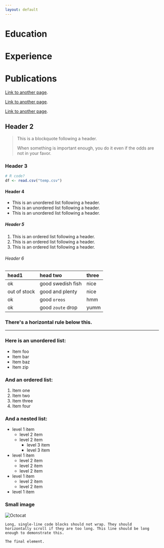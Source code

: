 ```yaml
---
layout: default
---
```


# Education

# Experience

# Publications

[Link to another page](./another-page.html).

[Link to another page](./about.markdown).

[Link to another page](./_posts/2023-07-17-welcome-to-jekyll.markdown).


## Header 2

> This is a blockquote following a header.
>
> When something is important enough, you do it even if the odds are not in your favor.

### Header 3


```r
# R code?
df <- read.csv("temp.csv")
```

#### Header 4

*   This is an unordered list following a header.
*   This is an unordered list following a header.
*   This is an unordered list following a header.

##### Header 5

1.  This is an ordered list following a header.
2.  This is an ordered list following a header.
3.  This is an ordered list following a header.

###### Header 6

| head1        | head two          | three |
|:-------------|:------------------|:------|
| ok           | good swedish fish | nice  |
| out of stock | good and plenty   | nice  |
| ok           | good `oreos`      | hmm   |
| ok           | good `zoute` drop | yumm  |

### There's a horizontal rule below this.

* * *

### Here is an unordered list:

*   Item foo
*   Item bar
*   Item baz
*   Item zip

### And an ordered list:

1.  Item one
1.  Item two
1.  Item three
1.  Item four

### And a nested list:

- level 1 item
  - level 2 item
  - level 2 item
    - level 3 item
    - level 3 item
- level 1 item
  - level 2 item
  - level 2 item
  - level 2 item
- level 1 item
  - level 2 item
  - level 2 item
- level 1 item

### Small image

![Octocat](https://github.githubassets.com/images/icons/emoji/octocat.png)


```
Long, single-line code blocks should not wrap. They should horizontally scroll if they are too long. This line should be long enough to demonstrate this.
```

```
The final element.
```